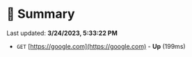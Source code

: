 # 📖 Summary
Last updated: **3/24/2023, 5:33:22 PM**

- `GET` [https://google.com](https://google.com) - **Up** (199ms)
